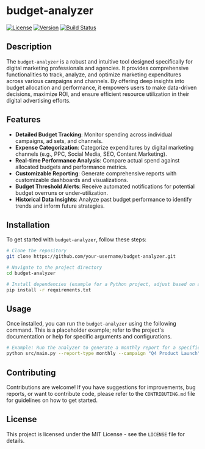 # budget-analyzer

[![License](https://img.shields.io/badge/license-MIT-blue.svg)](LICENSE)
[![Version](https://img.shields.io/badge/version-1.0.0-green.svg)](https://github.com/your-username/budget-analyzer/releases)
[![Build Status](https://img.shields.io/badge/build-passing-brightgreen.svg)](https://github.com/your-username/budget-analyzer/actions)

## Description

The `budget-analyzer` is a robust and intuitive tool designed specifically for digital marketing professionals and agencies. It provides comprehensive functionalities to track, analyze, and optimize marketing expenditures across various campaigns and channels. By offering deep insights into budget allocation and performance, it empowers users to make data-driven decisions, maximize ROI, and ensure efficient resource utilization in their digital advertising efforts.

## Features

*   **Detailed Budget Tracking**: Monitor spending across individual campaigns, ad sets, and channels.
*   **Expense Categorization**: Categorize expenditures by digital marketing channels (e.g., PPC, Social Media, SEO, Content Marketing).
*   **Real-time Performance Analysis**: Compare actual spend against allocated budgets and performance metrics.
*   **Customizable Reporting**: Generate comprehensive reports with customizable dashboards and visualizations.
*   **Budget Threshold Alerts**: Receive automated notifications for potential budget overruns or under-utilization.
*   **Historical Data Insights**: Analyze past budget performance to identify trends and inform future strategies.

## Installation

To get started with `budget-analyzer`, follow these steps:

```bash
# Clone the repository
git clone https://github.com/your-username/budget-analyzer.git

# Navigate to the project directory
cd budget-analyzer

# Install dependencies (example for a Python project, adjust based on actual tech stack)
pip install -r requirements.txt
```

## Usage

Once installed, you can run the `budget-analyzer` using the following command. This is a placeholder example; refer to the project's documentation or help for specific arguments and configurations.

```bash
# Example: Run the analyzer to generate a monthly report for a specific campaign
python src/main.py --report-type monthly --campaign "Q4 Product Launch" --export-format csv
```

## Contributing

Contributions are welcome! If you have suggestions for improvements, bug reports, or want to contribute code, please refer to the `CONTRIBUTING.md` file for guidelines on how to get started.

## License

This project is licensed under the MIT License - see the `LICENSE` file for details.